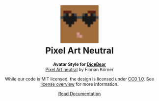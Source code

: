 <h1 align="center"><img src="./tests/svg/0.svg" width="124" /> <br />Pixel Art Neutral</h1>
<p align="center">
  <strong>Avatar Style for <a href="https://dicebear.com/">DiceBear</a></strong><br />
    <a href="https://dicebear.com">Pixel Art neutral</a>
      by Florian Körner
</p>

<p align="center">
  While our code is MIT licensed, the design is licensed under
    <a href="https://creativecommons.org/licenses/zero/1.0/">CC0 1.0</a>.
  See <a href="https://dicebear.com/licenses">license overview</a> for more information.
</p>

<p align="center">
  <a href="https://dicebear.com/styles/pixel-art-neutral">
    Read Documentation
  </a>
</p>
